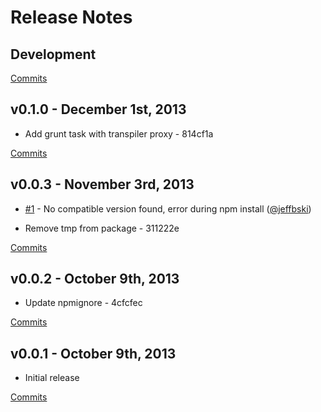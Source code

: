 # Release Notes

## Development

[Commits](https://github.com/kpdecker/es6-module-packager/compare/v0.1.0...master)

## v0.1.0 - December 1st, 2013

- Add grunt task with transpiler proxy - 814cf1a

[Commits](https://github.com/kpdecker/es6-module-packager/compare/v0.0.3...v0.1.0)

## v0.0.3 - November 3rd, 2013

- [#1](https://github.com/kpdecker/es6-module-packager/issues/1) - No compatible version found, error during npm install ([@jeffbski](https://api.github.com/users/jeffbski))

- Remove tmp from package - 311222e

[Commits](https://github.com/kpdecker/es6-module-packager/compare/v0.0.2...v0.0.3)

## v0.0.2 - October 9th, 2013

- Update npmignore - 4cfcfec

[Commits](https://github.com/kpdecker/es6-module-packager/compare/v0.0.1...v0.0.2)

## v0.0.1 - October 9th, 2013

- Initial release

[Commits](https://github.com/kpdecker/es6-module-packager/compare/59d6737...v0.0.1)
